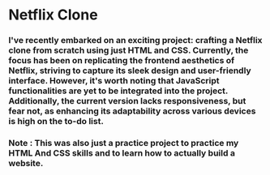 # Netflix Clone 

### I've recently embarked on an exciting project: crafting a Netflix clone from scratch using just HTML and CSS. Currently, the focus has been on replicating the frontend aesthetics of Netflix, striving to capture its sleek design and user-friendly interface. However, it's worth noting that JavaScript functionalities are yet to be integrated into the project. Additionally, the current version lacks responsiveness, but fear not, as enhancing its adaptability across various devices is high on the to-do list. 

### Note : This was also just a practice project to practice my HTML And CSS skills and to learn how to actually build a website.
